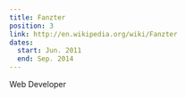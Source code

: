 ```yaml
---
title: Fanzter
position: 3
link: http://en.wikipedia.org/wiki/Fanzter
dates:
  start: Jun. 2011
  end: Sep. 2014
---
```


Web Developer